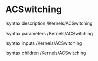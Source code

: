 <!-- MOOSE Documentation Stub: Remove this when content is added. -->

# ACSwitching

!syntax description /Kernels/ACSwitching

!syntax parameters /Kernels/ACSwitching

!syntax inputs /Kernels/ACSwitching

!syntax children /Kernels/ACSwitching
